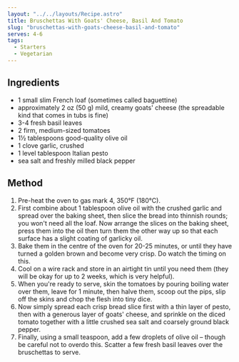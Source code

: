 ```yaml
---
layout: "../../layouts/Recipe.astro"
title: Bruschettas With Goats' Cheese, Basil And Tomato
slug: "bruschettas-with-goats-cheese-basil-and-tomato"
serves: 4-6
tags:
  - Starters
  - Vegetarian
---
```


## Ingredients

- 1 small slim French loaf (sometimes called baguettine) 
- approximately 2 oz (50 g) mild, creamy goats' cheese (the spreadable kind that comes in tubs is fine) 
- 3-4 fresh basil leaves 
- 2 firm, medium-sized tomatoes 
- 1½ tablespoons good-quality olive oil 
- 1 clove garlic, crushed 
- 1 level tablespoon Italian pesto 
- sea salt and freshly milled black pepper 

## Method

1. Pre-heat the oven to gas mark 4, 350°F (180°C). 
1. First combine about 1 tablespoon olive oil with the crushed garlic and spread over the baking sheet, then slice the bread into thinnish rounds; you won't need all the loaf. Now arrange the slices on the baking sheet, press them into the oil then turn them the other way up so that each surface has a slight coating of garlicky oil.
1. Bake them in the centre of the oven for 20-25 minutes, or until they have turned a golden brown and become very crisp. Do watch the timing on this.
1. Cool on a wire rack and store in an airtight tin until you need them (they will be okay for up to 2 weeks, which is very helpful).
1. When you're ready to serve, skin the tomatoes by pouring boiling water over them, leave for 1 minute, then halve them, scoop out the pips, slip off the skins and chop the flesh into tiny dice.
1. Now simply spread each crisp bread slice first with a thin layer of pesto, then with a generous layer of goats' cheese, and sprinkle on the diced tomato together with a little crushed sea salt and coarsely ground black pepper.
1. Finally, using a small teaspoon, add a few droplets of olive oil – though be careful not to overdo this. Scatter a few fresh basil leaves over the bruschettas to serve.